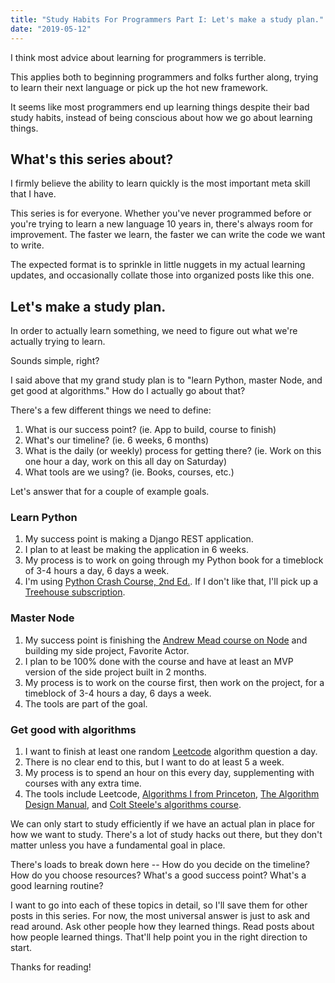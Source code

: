 ```yaml
---
title: "Study Habits For Programmers Part I: Let's make a study plan."
date: "2019-05-12"
---
```


I think most advice about learning for programmers is terrible.

This applies both to beginning programmers and folks further along, trying to learn their next language or pick up the hot new framework.

It seems like most programmers end up learning things despite their bad study habits, instead of being conscious about how we go about learning things.

## What's this series about?

I firmly believe the ability to learn quickly is the most important meta skill that I have.

This series is for everyone. Whether you've never programmed before or you're trying to learn a new language 10 years in, there's always room for improvement. The faster we learn, the faster we can write the code we want to write.

The expected format is to sprinkle in little nuggets in my actual learning updates, and occasionally collate those into organized posts like this one. 
 
##  Let's make a study plan.

In order to actually learn something, we need to figure out what we're actually trying to learn.

Sounds simple, right?

I said above that my grand study plan is to "learn Python, master Node, and get good at algorithms." How do I actually go about that?

There's a few different things we need to define:

1) What is our success point? (ie. App to build, course to finish)
2) What's our timeline? (ie. 6 weeks, 6 months)
3) What is the daily (or weekly) process for getting there? (ie. Work on this one hour a day, work on this all day on Saturday)
4) What tools are we using? (ie. Books, courses, etc.)

Let's answer that for a couple of example goals.

### Learn Python

1) My success point is making a Django REST application.
2) I plan to at least be making the application in 6 weeks.
3) My process is to work on going through my Python book for a timeblock of 3-4 hours a day, 6 days a week.
4) I'm using [Python Crash Course, 2nd Ed.](https://nostarch.com/pythoncrashcourse2e). If I don't like that, I'll pick up a [Treehouse subscription](http://teamtreehouse.com).

### Master Node

1) My success point is finishing the [Andrew Mead course on Node](https://www.udemy.com/the-complete-nodejs-developer-course-2/) and building my side project, Favorite Actor.
2) I plan to be 100% done with the course and have at least an MVP version of the side project built in 2 months.
3) My process is to work on the course first, then work on the project, for a timeblock of 3-4 hours a day, 6 days a week.
4) The tools are part of the goal.

### Get good with algorithms

1) I want to finish at least one random [Leetcode](http://leetcode.com) algorithm question a day.
2) There is no clear end to this, but I want to do at least 5 a week.
3) My process is to spend an hour on this every day, supplementing with courses with any extra time.
4) The tools include Leetcode, [Algorithms I from Princeton](https://www.coursera.org/learn/algorithms-part1), [The Algorithm Design Manual](http://www.algorist.com/), and [Colt Steele's algorithms course](https://www.udemy.com/js-algorithms-and-data-structures-masterclass/).

We can only start to study efficiently if we have an actual plan in place for how we want to study. There's a lot of study hacks out there, but they don't matter unless you have a fundamental goal in place. 

There's loads to break down here -- How do you decide on the timeline? How do you choose resources? What's a good success point? What's a good learning routine?

I want to go into each of these topics in detail, so I'll save them for other posts in this series. For now, the most universal answer is just to ask and read around. Ask other people how they learned things. Read posts about how people learned things. That'll help point you in the right direction to start.

Thanks for reading!
